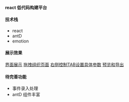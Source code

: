 #### react 低代码构建平台

#### 技术栈
- react
- antD
- emotion

#### 展示效果
[界面展示](https://github.com/yangzaiwangzi/yang-galaxy/blob/main/public/1.jpg)
[拖拽组织页面](https://github.com/yangzaiwangzi/yang-galaxy/blob/main/public/1.jpg)
[右侧控制TAB设置具体参数](https://github.com/yangzaiwangzi/yang-galaxy/blob/main/public/1.jpg)
[预览和导出](https://github.com/yangzaiwangzi/yang-galaxy/blob/main/public/1.jpg)

#### 待完善功能
- 事件录入处理
- antD 组件丰富


